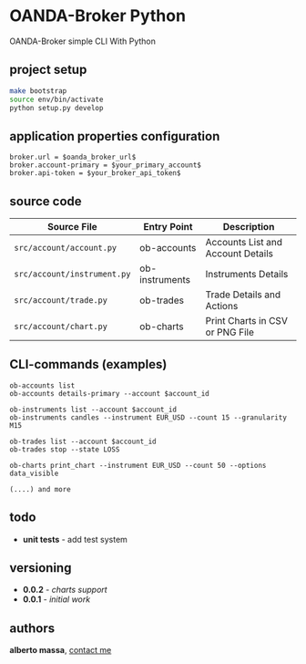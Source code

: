 
# OANDA-Broker Python

OANDA-Broker simple CLI With Python

## project setup
```bash
make bootstrap
source env/bin/activate
python setup.py develop
```

## application properties configuration
```
broker.url = $oanda_broker_url$
broker.account-primary = $your_primary_account$
broker.api-token = $your_broker_api_token$
```

## source code

| Source File | Entry Point | Description |
| ----------- | ----------- | ----------- |
| `src/account/account.py` | ob-accounts | Accounts List and Account Details |
| `src/account/instrument.py` | ob-instruments | Instruments Details |
| `src/account/trade.py` | ob-trades | Trade Details and Actions |
| `src/account/chart.py` | ob-charts | Print Charts in CSV or PNG File |

## CLI-commands (examples)
```
ob-accounts list
ob-accounts details-primary --account $account_id

ob-instruments list --account $account_id
ob-instruments candles --instrument EUR_USD --count 15 --granularity M15

ob-trades list --account $account_id
ob-trades stop --state LOSS

ob-charts print_chart --instrument EUR_USD --count 50 --options data_visible

(....) and more

```

## todo

* **unit tests** - add test system

## versioning

* **0.0.2** - *charts support*
* **0.0.1** - *initial work*

## authors

**alberto massa**, [contact me](https://www.facebook.com/albertomassa.info)
